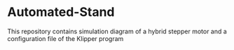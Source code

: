 # Automated-Stand
This repository contains simulation diagram of a hybrid stepper motor and a configuration file of the Klipper program

